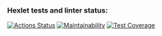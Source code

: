 ### Hexlet tests and linter status:
[![Actions Status](https://github.com/zoyart/java-project-78/actions/workflows/hexlet-check.yml/badge.svg)](https://github.com/zoyart/java-project-78/actions) [![Maintainability](https://api.codeclimate.com/v1/badges/b4f1803ce8698df6a1a2/maintainability)](https://codeclimate.com/github/zoyart/java-project-78/maintainability) [![Test Coverage](https://api.codeclimate.com/v1/badges/b4f1803ce8698df6a1a2/test_coverage)](https://codeclimate.com/github/zoyart/java-project-78/test_coverage)